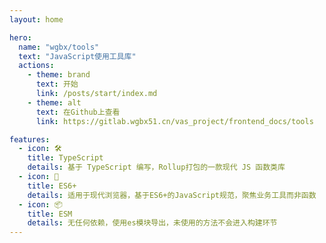 ```yaml
---
layout: home

hero:
  name: "wgbx/tools"
  text: "JavaScript使用工具库"
  actions:
    - theme: brand
      text: 开始
      link: /posts/start/index.md
    - theme: alt
      text: 在Github上查看
      link: https://gitlab.wgbx51.cn/vas_project/frontend_docs/tools

features:
  - icon: 🛠️
    title: TypeScript
    details: 基于 TypeScript 编写，Rollup打包的一款现代 JS 函数类库
  - icon: 🚀
    title: ES6+
    details: 适用于现代浏览器，基于ES6+的JavaScript规范，聚焦业务工具而非函数
  - icon: 📦
    title: ESM
    details: 无任何依赖，使用es模块导出，未使用的方法不会进入构建环节
---
```


